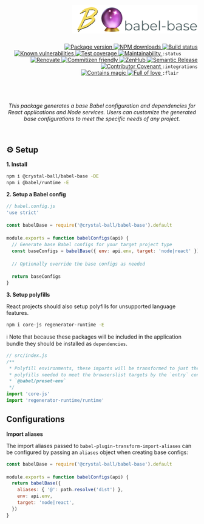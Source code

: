 <div align="right">
  <h1 align="right">
    <img height=75 src="./docs/assets/readme-header.png" alt="babel base">
  </h1>

  <!-- prettier-ignore-start -->
  <a href="https://www.npmjs.com/package/@crystal-ball/babel-base">
    <img src="https://img.shields.io/npm/v/@crystal-ball/babel-base" alt="Package version" valign="text-top"/>
  </a>
  <a href="https://www.npmjs.com/package/@crystal-ball/babel-base">
    <img src="https://img.shields.io/npm/dt/@crystal-ball/babel-base?color=blue" alt="NPM downloads" valign="text-top" />
  </a>
  <a href="https://github.com/crystal-ball/babel-base/actions?workflow=CI%2FCD">
    <img src="https://github.com/crystal-ball/babel-base/workflows/CI%2FCD/badge.svg" alt="Build status" valign="text-top" />
  </a>
  <a href="https://snyk.io/test/github/crystal-ball/babel-base?targetFile=package.json">
    <img src="https://snyk.io/test/github/crystal-ball/babel-base/badge.svg?targetFile=package.json" alt="Known vulnerabilities" valign="text-top" />
  </a>
  <a href="https://codeclimate.com/github/crystal-ball/babel-base/test_coverage">
    <img src="https://api.codeclimate.com/v1/badges/be98f6c629b6473bd3f6/test_coverage" alt="Test coverage" valign="text-top" />
  </a>
  <a href="https://codeclimate.com/github/crystal-ball/babel-base/maintainability">
    <img src="https://api.codeclimate.com/v1/badges/be98f6c629b6473bd3f6/maintainability" alt="Maintainability" valign="text-top" />
  </a>
  <code>:status&nbsp;&nbsp;&nbsp;&nbsp;&nbsp;&nbsp;</code>

  <br />
  <a href="https://renovatebot.com/">
    <img src="https://img.shields.io/badge/Renovate-enabled-32c3c2.svg" alt="Renovate" valign="text-top" />
  </a>
  <a href="https://commitizen.github.io/cz-cli/">
    <img src="https://img.shields.io/badge/Commitizen-%E2%9C%93%20friendly-10e67b" alt="Commitizen friendly" valign="text-top" />
  </a>
  <a href="https://github.com/crystal-ball/babel-base#workspaces/-projects-5b88b5c9af3c0a2186966767/board?repos=136812233">
    <img src="https://img.shields.io/badge/ZenHub-managed-5e60ba.svg" alt="ZenHub" valign="text-top" />
  </a>
  <a href="https://semantic-release.gitbook.io/semantic-release/">
    <img src="https://img.shields.io/badge/%F0%9F%93%A6%F0%9F%9A%80-semantic_release-e10079.svg" alt="Semantic Release" valign="text-top"/>
  </a>
  <a href="./CODE_OF_CONDUCT.md">
    <img src="https://img.shields.io/badge/Contributor%20Covenant-v2.0-de8cf2.svg" alt="Contributor Covenant" valign="text-top" />
  </a>
  <code>:integrations</code>

  <br />
  <a href="https://github.com/crystal-ball">
    <img src="https://img.shields.io/badge/%F0%9F%94%AE%E2%9C%A8-contains_magic-D831D7.svg" alt="Contains magic" valign="text-top" />
  </a>
  <a href="https://github.com/crystal-ball/crystal-ball.github.io">
    <img src="https://img.shields.io/badge/%F0%9F%92%96%F0%9F%8C%88-full_of_love-F5499E.svg" alt="Full of love" valign="text-top" />
  </a>
  <code>:flair&nbsp;&nbsp;&nbsp;&nbsp;&nbsp;&nbsp;&nbsp;</code>
  <!-- prettier-ignore-end -->

  <h1></h1>
  <br />
  <p align="center">
    <em>This package generates a base Babel configuration and dependencies for
    React applications and Node services. Users can customize the generated base
    configurations to meet the specific needs of any project.</em>
  </p>
  <br />
</div>

## ⚙️ Setup

**1. Install**

```sh
npm i @crystal-ball/babel-base -DE
npm i @babel/runtime -E
```

**2. Setup a Babel config**

```javascript
// babel.config.js
'use strict'

const babelBase = require('@crystal-ball/babel-base').default

module.exports = function babelConfigs(api) {
  // Generate base Babel configs for your target project type
  const baseConfigs = babelBase({ env: api.env, target: 'node|react' })

  // Optionally override the base configs as needed

  return baseConfigs
}
```

**3. Setup polyfills**

React projects should also setup polyfills for unsupported language features.

```sh
npm i core-js regenerator-runtime -E
```

ℹ️ Note that because these packages will be included in the application bundle
they should be installed as `dependencies`.

```javascript
// src/index.js
/**
 * Polyfill environments, these imports will be transformed to just the
 * polyfills needed to meet the browserslist targets by the `entry` config for
 * `@babel/preset-env`
 */
import 'core-js'
import 'regenerator-runtime/runtime'
```

## Configurations

**Import aliases**

The import aliases passed to `babel-plugin-transform-import-aliases` can be
configured by passing an `aliases` object when creating base configs:

```javascript
const babelBase = require('@crystal-ball/babel-base').default

module.exports = function babelConfigs(api) {
  return babelBase({
    aliases: { '@': path.resolve('dist') },
    env: api.env,
    target: 'node|react',
  })
}
```
